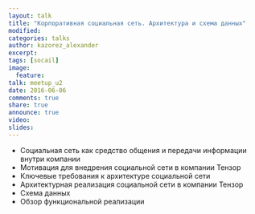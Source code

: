 ```yaml
---
layout: talk
title: "Корпоративная социальная сеть. Архитектура и схема данных"
modified:
categories: talks
author: kazorez_alexander
excerpt:
tags: [socail]
image:
  feature:
talk: meetup_u2
date: 2016-06-06
comments: true
share: true
announce: true 
video: 
slides: 
---
```



* Социальная сеть как средство общения и передачи информации внутри компании
* Мотивация для внедрения социальной сети в компании Тензор
* Ключевые требования к архитектуре социальной сети
* Архитектурная реализация социальной сети в компании Тензор
* Схема данных
* Обзор функциональной реализации



